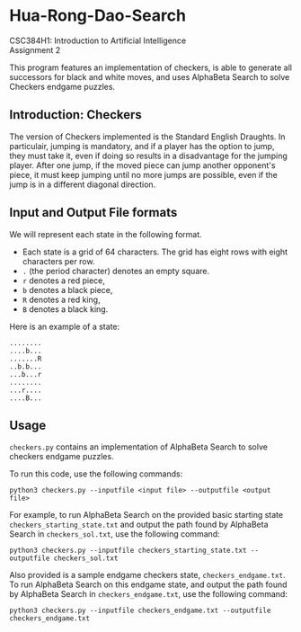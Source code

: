# Hua-Rong-Dao-Search

CSC384H1: Introduction to Artificial Intelligence\
Assignment 2

This program features an implementation of checkers, is able to generate all successors for black and white moves, and uses AlphaBeta Search to solve Checkers endgame puzzles.

## Introduction: Checkers

The version of Checkers implemented is the Standard English Draughts. 
In particulair, jumping is mandatory, and if a player has the option to jump, they must take it, even if doing so results in a disadvantage for the jumping player. 
After one jump, if the moved piece can jump another opponent's piece, it must keep jumping until no more jumps are possible, even if the jump is in a different diagonal direction.

## Input and Output File formats

We will represent each state in the following format.

- Each state is a grid of 64 characters. The grid has eight rows with eight characters per row.
- `.` (the period character) denotes an empty square.
- `r` denotes a red piece,
- `b` denotes a black piece,
- `R` denotes a red king,
- `B` denotes a black king.

Here is an example of a state:

```
........
....b...
.......R
..b.b...
...b...r
........
...r....
....B...
```

## Usage

`checkers.py` contains an implementation of AlphaBeta Search to solve checkers endgame puzzles.

To run this code, use the following commands:

```
python3 checkers.py --inputfile <input file> --outputfile <output file>
```

For example, to run AlphaBeta Search on the provided basic starting state `checkers_starting_state.txt` and output the path found by AlphaBeta Search in `checkers_sol.txt`, use the following command:

```
python3 checkers.py --inputfile checkers_starting_state.txt --outputfile checkers_sol.txt
```

Also provided is a sample endgame checkers state, `checkers_endgame.txt`. To run AlphaBeta Search on this endgame state, and output the path found by AlphaBeta Search in `checkers_endgame.txt`, use the following command:

```
python3 checkers.py --inputfile checkers_endgame.txt --outputfile checkers_endgame.txt
```
